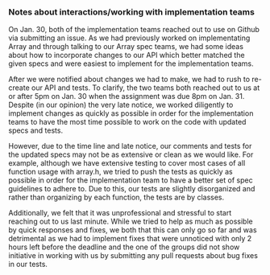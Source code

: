 <h3> Notes about interactions/working with implementation teams</h3>

<p> 
On Jan. 30, both of the implementation teams reached out to use on Github via submitting an issue. As we had previously worked on implementating Array and through talking to our Array spec teams, we had some ideas about how to incorporate changes to our API which better matched the given specs and were easiest to implement for the implementation teams. 

After we were notified about changes we had to make, we had to rush to re-create our API and tests. To clarify, the two teams both reached out to us at or after 5pm on Jan. 30 when the assignment was due 8pm on Jan. 31. Despite (in our opinion) the very late notice, we worked diligently to implement changes as quickly as possible in order for the implementation teams to have the most time possible to work on the code with updated specs and tests. 

However, due to the time line and late notice, our comments and tests for the updated specs may not be as extensive or clean as we would like. For example, although we have extensive testing to cover most cases of all function usage with array.h, we tried to push the tests as quickly as possible in order for the implementation team to have a better set of spec guidelines to adhere to. Due to this, our tests are slightly disorganized and rather than organizing by each function, the tests are by classes. 

Additionally, we felt that it was unprofessional and stressful to start reaching out to us last minute. While we tried to help as much as possible by quick responses and fixes, we both that this can only go so far and was detrimental as we had to implement fixes that were unnoticed with only 2 hours left before the deadline and the one of the groups did not show initiative in working with us by submitting any pull requests about bug fixes in our tests. 
</p>
